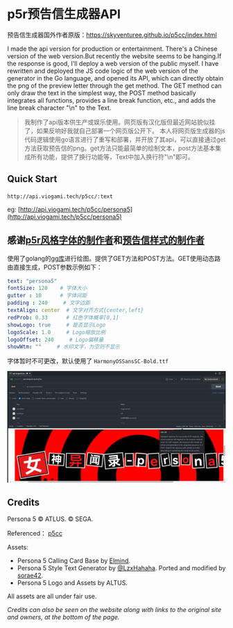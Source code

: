 # p5r预告信生成器API

预告信生成器国外作者原版：<https://skyventuree.github.io/p5cc/index.html>

I made the api version for production or entertainment. There's a Chinese version of the web version.But recently the website seems to be hanging.If the response is good, I'll deploy a web version of the public myself.
I have rewritten and deployed the JS code logic of the web version of the generator in the Go language, and opened its API, which can directly obtain the png of the preview letter through the get method. The GET method can only draw the text in the simplest way, the POST method basically integrates all functions, provides a line break function, etc., and adds the line break character "\n" to the Text.

>我制作了api版本供生产或娱乐使用。网页版有汉化版但最近网站貌似挂了，如果反响好我就自己部署一个网页版公开下。
本人将网页版生成器的js代码逻辑使用go语言进行了重写和部署，并开放了其api，可以直接通过get方法获取预告信的png。get方法只能最简单的绘制文本，post方法基本集成所有功能，提供了换行功能等，Text中加入换行符"\n"即可。

## Quick Start

`http://api.viogami.tech/p5cc/:text`

eg:
[http://api.viogami.tech/p5cc/persona5](http://api.viogami.tech/p5cc/persona5)

## 感谢[p5r风格字体的制作者](https://github.com/LzxHahaha)和[预告信样式的制作者](https://github.com/skyventuree)

使用了golang的[gg库](github.com/fogleman/gg)进行绘图。提供了GET方法和POST方法。GET使用动态路由直接生成，POST参数示例如下：

```yaml
text: "persona5"
fontSize: 120    # 字体大小
gutter : 10      # 字体间距
padding : 240     # 文字边距
textAlign: center  # 文字对齐方式{center,left}
redProb: 0.33      # 红色字体概率[0,1]
showLogo: true     # 是否显示Logo
logoScale: 1.0     # Logo缩放比例
logoOffset: 240     # Logo偏移量
showWtm: ""     # 水印文字，为空则不显示
```

字体暂时不可更改，默认使用了 `HarmonyOSSansSC-Bold.ttf`

![预览](assets/preview.png)

## Credits

Persona 5 © ATLUS. © SEGA.

Referenced： [p5cc](https://github.com/skyventuree/p5cc)

Assets:

* Persona 5 Calling Card Base by [Elmind](https://www.deviantart.com/elmind).
* Persona 5 Style Text Generator by [@LzxHahaha](https://github.com/LzxHahaha). Ported and modified by [sorae42](https://github.com/sorae42).
* Persona 5 Logo and Assets by ALTUS.

All assets are all under fair use.

*Credits can also be seen on the website along with links to the original site and owners, at the bottom of the page.*
